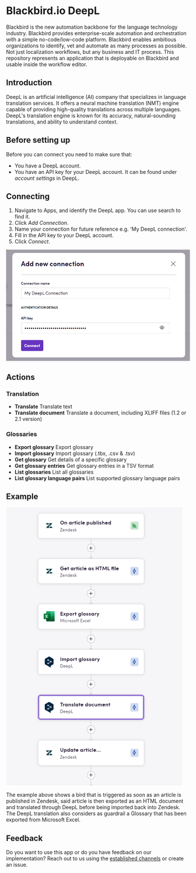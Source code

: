 # Blackbird.io DeepL

Blackbird is the new automation backbone for the language technology industry. Blackbird provides enterprise-scale automation and orchestration with a simple no-code/low-code platform. Blackbird enables ambitious organizations to identify, vet and automate as many processes as possible. Not just localization workflows, but any business and IT process. This repository represents an application that is deployable on Blackbird and usable inside the workflow editor.

## Introduction

<!-- begin docs -->

DeepL is an artificial intelligence (AI) company that specializes in language translation services. It offers a neural machine translation (NMT) engine capable of providing high-quality translations across multiple languages. DeepL's translation engine is known for its accuracy, natural-sounding translations, and ability to understand context.

## Before setting up

Before you can connect you need to make sure that:

- You have a DeepL account.
- You have an API key for your DeepL account. It can be found under _account settings_ in DeepL.

## Connecting

1. Navigate to Apps, and identify the DeepL app. You can use search to find it.
2. Click _Add Connection_.
3. Name your connection for future reference e.g. 'My DeepL connection'.
4. Fill in the API key to your DeepL account.
5. Click _Connect_.

![DeepLBlackbirdConnection](image/README/DeepLBlackbirdConnection.png)

## Actions

### Translation 

- **Translate** Translate text
- **Translate document** Translate a document, including XLIFF files (1.2 or 2.1 version)

### Glossaries 

- **Export glossary** Export glossary
- **Import glossary** Import glossary (.tbx, .csv & .tsv)
- **Get glossary** Get details of a specific glossary
- **Get glossary entries** Get glossary entries in a TSV format
- **List glossaries** List all glossaries
- **List glossary language pairs** List supported glossary language pairs

## Example

![DeepLExample](image/README/DeepLExample.png)

The example above shows a bird that is triggered as soon as an article is published in Zendesk, said article is then exported as an HTML document and translated through DeepL before being imported back into Zendesk. The DeepL translation also considers as guardrail a Glossary that has been exported from Microsoft Excel.

## Feedback

Do you want to use this app or do you have feedback on our implementation? Reach out to us using the [established channels](https://www.blackbird.io/) or create an issue.

<!-- end docs -->
 

